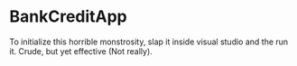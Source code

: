 # BankCreditApp
To initialize this horrible monstrosity, slap it inside visual studio and the run it. Crude, but yet effective (Not really).
